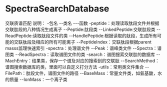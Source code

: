 # SpectraSearchDatabase
交联质谱匹配
说明：
-包名
    --类名
        ---函数
-peptide：处理读取肽段文件并根据交联肽段的八种情况生成离子
    --Peptide:肽段类
    --LinkedPeptide:交联肽段类
    --ReadPeptide:读取肽段文件的类
    --HandlePeptide:根据读取的肽段，生成所有可能的交联肽段及相应的所有可能离子
    --PeptideIndex：交联肽段根据parent masss监理快速索引
-spectra：处理谱文件
    --Peak：谱峰类文件
    --Spectra：谱图类
    --ReadSpectra：读取谱图文件的类
-search：谱图搜索交联肽的数据库
    --MachEntry：结果类，保存一个谱及对应的搜索到的交联肽
    --SearchMethod：谱图搜索数据库的类，里面可以自定义打分方法
-utils：常用类文件集合
    --FilePath：肽段文件，谱图文件的路径
    --BaseMass：常量文件类，如氨基酸，水的质量
    --IonMass：一个离子类
